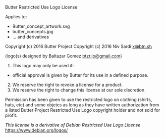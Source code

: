 Butter Restricted Use Logo License

Applies to: 
- Butter_concept_artwork.svg
- butter_concepts.jpg
- ... and derivatives

Copyright (c) 2016 Butter Project 
Copyright (c) 2016 Niv Sardi <x@btn.sh>

(logo(s) designed by Baltazar Gomez <btzr.io@gmail.com>)

1. This logo may only be used if:
 - official approval is given by Butter for its use in a defined purpose.
2. We reserve the right to revoke a license for a product.
3. We reserve the right to change this license at our sole discretion.

Permission has been given to use the restricted logo on clothing (shirts,
hats, etc) and some objetcs as long as they have written authorization from
a listed Butter Project Restricted Use Logo copyright holder and not sold for profit.

_This license is a derivative of Debian Restricted Use Logo License_
https://www.debian.org/logos/
